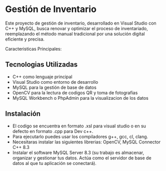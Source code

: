 # Gestión de Inventario
Este proyecto de gestión de inventario, desarrollado en Visual Studio con C++ y MySQL, busca renovar y optimizar el proceso de inventariado, reemplazando el método manual tradicional por una solución digital eficiente y precisa.

Caracteristicas Principales:


## Tecnologias Utilizadas
- C++ como lenguaje principal
- Visual Studio como entorno de desarrollo
- MySQL para la gestión de base de datos
- OpenCV para la lectura de codigos QR y toma de fotografias
- MySQL Workbench o PhpAdmin para la visualizacion de los datos

## Instalación
- El codigo se encuentra en formato .xsl para visual studio o en su defecto en formato .cpp para Dev c++.
- Para ejecutarlo puedes usar los compiladores g++, gcc, cl, clang.
- Necesitaras instalar las siguientes librerias: OpenCV, MySQL Connector C++ 8.3
- Instalar el software MySQL Server 8.3 (su trabajo es almacenar, organizar y gestionar tus datos. Actúa como el servidor de base de datos al que tu aplicación se conectará).
